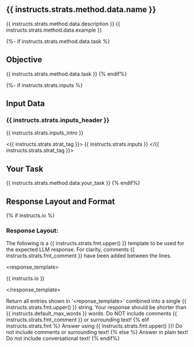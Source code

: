 ## {{ instructs.strats.method.data.name }}
{{ instructs.strats.method.data.description }}
{{ instructs.strats.method.data.example }}

{%- if instructs.strats.method.data.task %}
## Objective
{{ instructs.strats.method.data.task }}
{% endif%}

{%- if instructs.strats.inputs %}
## Input Data
### {{ instructs.strats.inputs_header }}
{{ instructs.strats.inputs_intro }}

<{{ instructs.strats.strat_tag }}>
{{ instructs.strats.inputs }}
</{{ instructs.strats.strat_tag }}>

## Your Task
{{ instructs.strats.method.data.your_task }}
{% endif%}

## Response Layout and Format
{% if instructs.io %}
### Response Layout:
The following is a {{ instructs.strats.fmt.upper() }} template to be used for the expected LLM response. For clarity, comments {{ instructs.strats.fmt_comment }} have been added between the lines.

<response_template>

{{ instructs.io }}

</response_template>

Return all entries shown in '<reponse_template>' combined into a single {{ instructs.strats.fmt.upper() }} string. Your response should be shorter than {{ instructs.default_max_words }} words. Do NOT include comments {{ instructs.strats.fmt_comment }} or surrounding text!
{% elif instructs.strats.fmt %}
Answer using {{ instructs.strats.fmt.upper() }}! Do not include comments or surrounding text!
{% else %}
Answer in plain text! Do not include conversational text!
{% endif%}